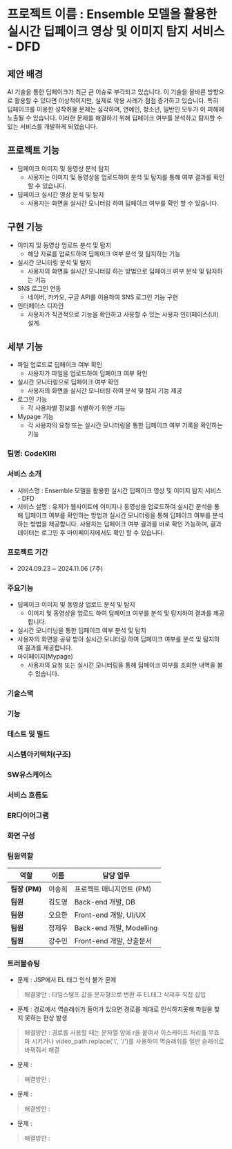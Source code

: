 # 프로젝트 이름 : Ensemble 모델을 활용한 실시간 딥페이크 영상 및 이미지 탐지 서비스 - DFD

## 제안 배경
AI 기술을 통한 딥페이크가 최근 큰 이슈로 부각되고 있습니다. 이 기술을 올바른 방향으로 활용할 수 있다면 이상적이지만, 실제로 악용 사례가 점점 증가하고 있습니다. 특히 딥페이크를 이용한 성착취물 문제는 심각하며, 연예인, 청소년, 일반인 모두가 이 피해에 노출될 수 있습니다. 이러한 문제를 해결하기 위해 딥페이크 여부를 분석하고 탐지할 수 있는 서비스를 개발하게 되었습니다.

## 프로젝트 기능
- 딥페이크 이미지 및 동영상 분석 탐지
  - 사용자는 이미지 및 동영상을 업로드하여 분석 및 탐지를 통해 여부 결과를 확인 할 수 있습니다.   
- 딥페이크 실시간 영상 분석 및 탐지
  - 사용자는 화면을 실시간 모니터링 하여 딥페이크 여부를 확인 할 수 있습니다.
  
## 구현 기능
- 이미지 및 동영상 업로드 분석 및 탐지
  - 해당 자료를 업로드하여 딥페이크 여부 분석 및 탐지하는 기능
- 실시간 모니터링 분석 및 탐지
  - 사용자의 화면을 실시간 모니터링 하는 방법으로 딥페이크 여부 분석 및 탐지하는 기능
- SNS 로그인 연동
  - 네이버, 카카오, 구글 API를 이용하여 SNS 로그인 기능 구현
- 인터페이스 디자인
  - 사용자가 직관적으로 기능을 확인하고 사용할 수 있는 사용자 인터페이스(UI) 설계.  

## 세부 기능
- 파일 업로드로 딥페이크 여부 확인
  - 사용자가 파일을 업로드하여 딥페이크 여부 확인  
- 실시간 모니터링으로 딥페이크 여부 확인
  - 사용자의 화면을 실시간 모니터링 하여 분석 및 탐지 기능 제공
- 로그인 기능
  - 각 사용자별 정보를 식별하기 위한 기능
- Mypage 기능  
  - 각 사용자의 요청 또는 실시간 모니터링을 통한 딥페이크 여부 기록을 확인하는 기능
 
### 팀명: CodeKIRI

### 서비스 소개
- 서비스명 : Ensemble 모델을 활용한 실시간 딥페이크 영상 및 이미지 탐지 서비스 - DFD
- 서비스 설명 : 유저가 웹사이트에 이미지나 동영상을 업로드하여 실시간 분석을 통해 딥페이크 여부를 확인하는 방법과 실시간 모니터링을 통해 딥페이크 여부를 분석하는 방법을 제공합니다. 사용자는 딥페이크 여부 결과를 바로 확인 가능하며, 결과 데이터는 로그인 후 마이페이지에서도 확인 할 수 있습니다. 
 
### 프로젝트 기간
- 2024.09.23 ~ 2024.11.06 (7주)

### 주요기능
- 딥페이크 이미지 및 동영상 업로드 분석 및 탐지
  - 이미지 및 동영상을 업로드 하여 딥페이크 여부를 분석 및 탐지하여 결과를 제공합니다.  
-  실시간 모니터닝을 통한 딥페이크 여부 분석 및 탐지
  - 사용자의 화면을 공유 받아 실시간 모니터링 하여 딥페이크 여부를 분석 및 탐지하여 결과를 제공합니다.
- 마이페이지(Mypage)
  - 사용자의 요청 또는 실시간 모니터링을 통해 딥페이크 여부를 조회한 내역을 볼 수 있습니다. 

### 기술스택

### 기능

### 테스트 및 빌드

### 시스템아키텍처(구조)

### SW유스케이스

### 서비스 흐름도

### ER다이어그램

### 화면 구성

### 팀원역할
| 역할           | 이름     | 담당 업무                        |
| ------------   | ---------| -------------------------------- |
| **팀장 (PM)**  | 이송희    | 프로젝트 매니지먼트 (PM)          |
| **팀원**       | 김도영    | Back-end 개발, DB                | 
| **팀원**       | 오요한    | Front-end 개발, UI/UX            |
| **팀원**       | 정제우    | Back-end 개발, Modelling         |
| **팀원**       | 강수민    | Front-end 개발, 산출문서          |

### 트러블슈팅
- 문제 : JSP에서 EL 태그 인식 불가 문제
> 해결방안 : 타임스탬프 값을 문자형으로 변환 후 EL태그 삭제후 직접 삽입
- 문제 : 경로에서 역슬래쉬가 들어가 있으면 경로를 제대로 인식하지못해 파일을 찾지 못하는 현상 발생
> 해결방안 : 경로를 사용할 때는 문자열 앞에 r을 붙여서 이스케이프 처리를 무효화 시키거나 video_path.replace('\\', '/')를 사용하여 역슬래쉬를 일반 슬래쉬로 바꿔줘서 해결
- 문제 :
> 해결방안 :
- 문제 :
> 해결방안 :
- 문제 :
> 해결방안 :



